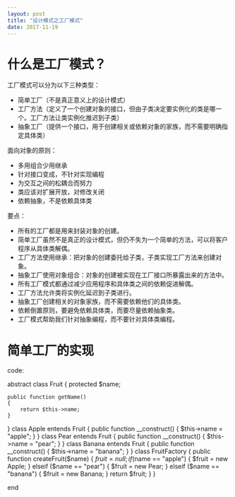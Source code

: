```yaml
---
layout: post
title: "设计模式之工厂模式"
date: 2017-11-19
---
```


# 什么是工厂模式？ #
工厂模式可以分为以下三种类型：
*   简单工厂（不是真正意义上的设计模式）
*   工厂方法（定义了一个创建对象的接口，但由子类决定要实例化的类是哪一个。工厂方法让类实例化推迟到子类）
*   抽象工厂（提供一个接口，用于创建相关或依赖对象的家族，而不需要明确指定具体类）

面向对象的原则：
*   多用组合少用继承
*   针对接口变成，不针对实现编程
*   为交互之间的松耦合而努力
*   类应该对扩展开放，对修改关闭
*   依赖抽象，不是依赖具体类

要点：
*   所有的工厂都是用来封装对象的创建。
*   简单工厂虽然不是真正的设计模式，但仍不失为一个简单的方法，可以将客户程序从具体类解偶。
*   工厂方法使用继承：把对象的创建委托给子类，子类实现工厂方法来创建对象。
*   抽象工厂使用对象组合：对象的创建被实现在工厂接口所暴露出来的方法中。
*   所有工厂模式都通过减少应用程序和具体类之间的依赖促进解偶。
*   工厂方法允许类将实例化延迟到子类进行。
*   抽象工厂创建相关的对象家族，而不需要依赖他们的具体类。
*   依赖倒置原则，要避免依赖具体类，而要尽量依赖抽象类。
*   工厂模式帮助我们针对抽象编程，而不要针对具体类编程。

# 简单工厂的实现 #
code:

abstract class Fruit
{
    protected $name;

    public function getName()
    {
        return $this->name;
    }
}
class Apple entends Fruit
{
    public function __construct()
    {
        $this->name = "apple";
    }
}
class Pear entends Fruit
{
    public function __construct()
    {
        $this->name = "pear";
    }
}
class Banana entends Fruit
{
    public function __construct()
    {
        $this->name = "banana";
    }
}
class FruitFactory
{
    public function createFruit($name)
    {
        $fruit = null;
        if ($name == "apple") {
            $fruit = new Apple;
        } elseif ($name == "pear") {
            $fruit = new Pear;
        } elseif ($name == "banana") {
            $fruit = new Banana;
        }
        return $fruit;
    }
}

end
